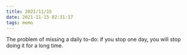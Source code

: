 ```yaml
---
title: 2021/11/15
date: 2021-11-15 02:31:17
tags: memo
---
```


The problem of missing a daily to-do: if you stop one day, you will stop doing it for a long time.
